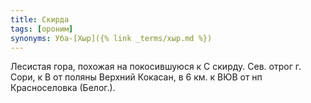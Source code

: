 ```yaml
---
title: Скирда
tags: [ороним]
synonyms: Уба-[Хыр]({% link _terms/хыр.md %})
---
```


Лесистая гора, похожая на покосившуюся к С скирду. Сев. отрог г. Сори, к В от
поляны Верхний Кокасан, в 6 км. к ВЮВ от нп Красноселовка (Белог.).
